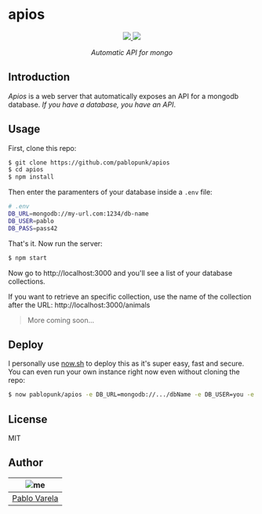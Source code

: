 # apios

<p align="center">
  <a href="https://travis-ci.org/pablopunk/apios"><img src="https://img.shields.io/travis/pablopunk/apios.svg" /> </a>
  <a href="https://github.com/pablopunk/miny"><img src="https://img.shields.io/badge/made_with-miny-1eced8.svg" /> </a>
</p>

<p align="center">
  <i>Automatic API for mongo</i>
</p>


## Introduction

*Apios* is a web server that automatically exposes an API for a mongodb database. *If you have a database, you have an API*.


## Usage

First, clone this repo:

```bash
$ git clone https://github.com/pablopunk/apios
$ cd apios
$ npm install
```

Then enter the paramenters of your database inside a `.env` file:

```sh
# .env
DB_URL=mongodb://my-url.com:1234/db-name
DB_USER=pablo
DB_PASS=pass42
```

That's it. Now run the server:

```bash
$ npm start
```

Now go to http://localhost:3000 and you'll see a list of your database collections.

If you want to retrieve an specific collection, use the name of the collection after the URL: http://localhost:3000/animals

>More coming soon...


## Deploy

I personally use [now.sh](http://now.sh) to deploy this as it's super easy, fast and secure. You can even run your own instance right now even without cloning the repo:

```bash
$ now pablopunk/apios -e DB_URL=mongodb://.../dbName -e DB_USER=you -e DB_PASS=1234
```

## License

MIT


## Author

| ![me](https://gravatar.com/avatar/fa50aeff0ddd6e63273a068b04353d9d?size=100)           |
| --------------------------------- |
| [Pablo Varela](https://pablo.life)   |


